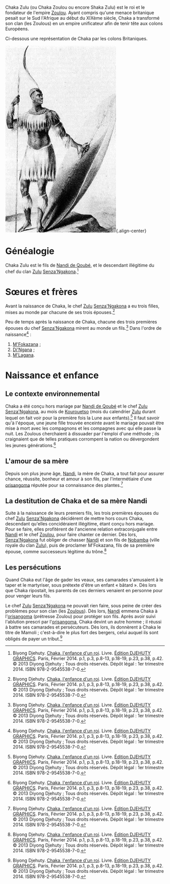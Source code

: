 <!-- TITLE: Chaka Zulu -->
<!-- SUBTITLE: Présentation de Chaka Zulu -->

Chaka Zulu (ou Chaka Zoulou ou encore Shaka Zulu) est le roi et le fondateur de l'empire [Zoulou](/geographie/afrique/zulu).
Ayant compris qu'une menace britanique pesait sur le Sud l'Afrique au début du XIXème siècle, Chaka a transformé son clan (les Zoulous) en un empire unificateur afin de tenir tête aux colons Européens.

Ci-dessous une représentation de Chaka par les colons Britaniques.

![Shaka Zulu](/uploads/personnalite/shaka-zulu.jpg "Chaka Zoulou, esquisse de James King de 1824"){.align-center}

# Généalogie
Chaka Zulu est le fils de [Nandi de Qoubé](/personnalite/nandi-de-qoube), et le descendant illégitime du chef du clan [Zulu](/peuple/zulu) [Senza'Ngakona](/personnalite/homme/noble/chef/zulu/senza-ngakona).[^1]

# Sœures et frères
Avant la naissance de Chaka, le chef [Zulu](/peuple/zulu) [Senza'Ngakona](/personnalite/homme/noble/chef/zulu/senza-ngakona) a eu trois filles, mises au monde par chacune de ses trois épouses.[^1]

Peu de temps après la naissance de Chaka, chacune des trois premières épouses du chef [Senza'Ngakona](/personnalite/homme/noble/chef/zulu/senza-ngakona) mirent au monde un fils.[^1]
Dans l'ordre de naissance[^1] :
1. [M'Fokazana](/personnalite/homme/noble/a-categoriser/m-fokazana) ;
2. [Di'Ngana](/personnalite/homme/noble/a-categoriser/di-ngana) ;
3. [M'Lagana](/personnalite/homme/noble/a-categoriser/m-lagana).
# Naissance et enfance
## Le contexte environnemental
Chaka a été conçu hors mariage par [Nandi de Qoubé](/personnalite/nandi-de-qoube) et le chef [Zulu](/peuple/zulu) [Senza'Ngakona](/personnalite/homme/noble/chef/zulu/senza-ngakona), au mois de [Kourouetso](/calendrier/kourouetso) (mois du calendrier [Zulu](/peuple/zulu) durant lequel on fait voir pour la première fois la Lune aux enfants).[^1] Il faut savoir qu'à l'époque, une jeune fille trouvée enceinte avant le mariage pouvait être mise à mort avec les compagnons et les compagnes avec qui elle passe la nuit. Les Zoulous cherchaient à dissuader par l'emploi d'une méthode ; ils craignaient que de telles pratiques corrompent la nation ou dévergondent les jeunes générations.[^1]

## L'amour de sa mère
Depuis son plus jeune âge, [Nandi](/personnalite/nandi-de-qoube), la mère de Chaka, a tout fait pour assurer chance, réussite, bonheur et amour à son fils, par l'intermétiaire d'une [orisangoma](/personnalite/orisangoma) réputée pour sa connaissance des plantes.[^1]

## La destitution de Chaka et de sa mère Nandi
Suite à la naissance de leurs premiers fils, les trois premières épouses du chef [Zulu](/peuple/zulu) [Senza'Ngakona](/personnalite/homme/noble/chef/zulu/senza-ngakona) décidèrent de mettre hors cours Chaka, descendant qu'elles concidéraient illégitime, étant conçu hors mariage. Pour se faire, elles profitèrent de l'ancienne relation extraconjugale entre [Nandi](/personnalite/nandi-de-qoube) et le chef [Zoulou](/peuple/zulu), pour faire chanter ce dernier. Dès lors, [Senza'Ngakona](/personnalite/homme/noble/chef/zulu/senza-ngakona) fut obliger de chasser [Nandi](/personnalite/nandi-de-qoube) et son fils de [Nobamba](/geographie/nobamba) (ville royale du clan [Zulu](/geographie/zulu)), puis de proclamer M'Fokazana, fils de sa première épouse, comme successeurs légitime du trône.[^1]

## Les persécutions
Quand Chaka eut l'âge de gader les veaux, ses camarades s'amusaient à le taper et le martyriser, sous prétexte d'être un enfant « bâtard ». Dès lors que Chaka ripostait, les parents de ces derniers venaient en personne pour pour venger leurs fils.

Le chef [Zulu](/peuple/zulu) [Senza'Ngakona](/personnalite/homme/noble/chef/zulu/senza-ngakona) ne pouvait rien faire, sous peine de créer des problèmes pour son clan (les [Zoulous](/peuple/zoulou)). Dès lors, [Nandi](/personnalite/nandi-de-qoube) emmena Chaka à l'[orisangoma](/personnalite/orisangoma) (prétresse Zoulou) pour protéger son fils. Après avoir suivi l'ablution prescri par l'[orisangoma](/personnalite/orisangoma), Chaka devint un autre homme ; il réussi à battre ses camarades et persécuteurs. Dès lors, ils donnèrent à Chaka le titre de Mamoli ; c'est-à-dire le plus fort des bergers, celui auquel ils sont obligés de payer un tribut.[^1]


[^1]: Biyong Djehuty. [Chaka, l'enfance d'un roi](/ouvrage/chaka-l-enfance-d-un-roi). Livre. [Édition DJEHUTY GRAPHICS](http://www.djehutygraphics.com/). Paris, Février 2014. p.1, p.3, p.8-13, p.18-19, p.23, p.38, p.42. © 2013 Diyong Djehuty ; Tous droits réservés. Dépôt légal : 1er trimestre 2014. ISBN 978-2-9545538-7-0.